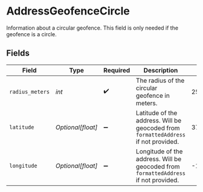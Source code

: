 # AddressGeofenceCircle

Information about a circular geofence. This field is only needed if the geofence is a circle.


## Fields

| Field                                                                               | Type                                                                                | Required                                                                            | Description                                                                         | Example                                                                             |
| ----------------------------------------------------------------------------------- | ----------------------------------------------------------------------------------- | ----------------------------------------------------------------------------------- | ----------------------------------------------------------------------------------- | ----------------------------------------------------------------------------------- |
| `radius_meters`                                                                     | *int*                                                                               | :heavy_check_mark:                                                                  | The radius of the circular geofence in meters.                                      | 25                                                                                  |
| `latitude`                                                                          | *Optional[float]*                                                                   | :heavy_minus_sign:                                                                  | Latitude of the address. Will be geocoded from `formattedAddress` if not provided.  | 37.765363                                                                           |
| `longitude`                                                                         | *Optional[float]*                                                                   | :heavy_minus_sign:                                                                  | Longitude of the address. Will be geocoded from `formattedAddress` if not provided. | -122.4029238                                                                        |